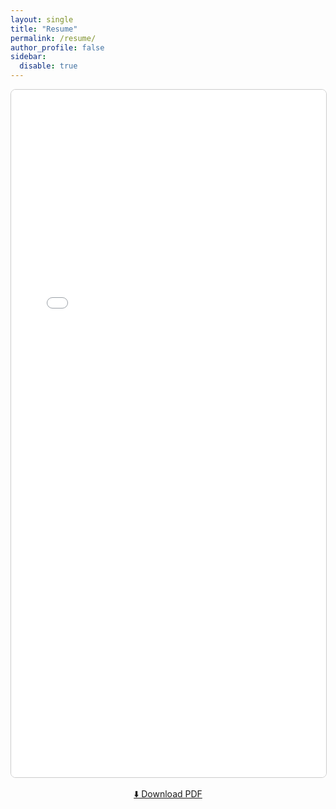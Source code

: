 ```yaml
---
layout: single
title: "Resume"
permalink: /resume/
author_profile: false
sidebar:
  disable: true
---
```


<style>
/* keeps the PDF responsive and centered */
.pdf-container {
  width: 100%;
  max-width: 900px;     /* change if you want wider/narrower */
  margin: 0 auto;
  border: 1px solid #ccc;
  border-radius: 8px;
  overflow: hidden;
  height: 1100px;       /* page height in px; adjust as needed */
}
</style>

<div class="pdf-container">
  <iframe
    src="/files/NurzhanAbdrassilovResume.pdf#toolbar=0&navpanes=0&scrollbar=0"
    width="100%"
    height="100%"
    style="border:none;">
  </iframe>
</div>

<p style="text-align:center; margin-top:1rem;">
  <a href="/files/NurzhanAbdrassilovResume.pdf" class="btn btn--primary" target="_blank">
    ⬇️ Download PDF
  </a>
</p>
